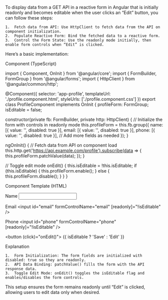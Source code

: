 To display data from a GET API in a reactive form in Angular that is initially readonly and becomes editable when the user clicks an “Edit” button, you can follow these steps:

	1.	Fetch data from API: Use HttpClient to fetch data from the API on component initialization.
	2.	Populate Reactive Form: Bind the fetched data to a reactive form.
	3.	Control the Form State: Use the readonly mode initially, then enable form controls when “Edit” is clicked.

Here’s a basic implementation:

Component (TypeScript)

import { Component, OnInit } from '@angular/core';
import { FormBuilder, FormGroup } from '@angular/forms';
import { HttpClient } from '@angular/common/http';

@Component({
  selector: 'app-profile',
  templateUrl: './profile.component.html',
  styleUrls: ['./profile.component.css']
})
export class ProfileComponent implements OnInit {
  profileForm: FormGroup;
  isEditable = false;

  constructor(private fb: FormBuilder, private http: HttpClient) {
    // Initialize the form with controls in readonly mode
    this.profileForm = this.fb.group({
      name: [{ value: '', disabled: true }],
      email: [{ value: '', disabled: true }],
      phone: [{ value: '', disabled: true }],
      // Add more fields as needed
    });
  }

  ngOnInit() {
    // Fetch data from API on component load
    this.http.get<any>('https://api.example.com/profile').subscribe(data => {
      this.profileForm.patchValue(data);
    });
  }

  // Toggle edit mode
  onEdit() {
    this.isEditable = !this.isEditable;
    if (this.isEditable) {
      this.profileForm.enable();
    } else {
      this.profileForm.disable();
    }
  }
}

Component Template (HTML)

<div [formGroup]="profileForm">
  <label for="name">Name</label>
  <input id="name" formControlName="name" [readonly]="!isEditable" />

  <label for="email">Email</label>
  <input id="email" formControlName="email" [readonly]="!isEditable" />

  <label for="phone">Phone</label>
  <input id="phone" formControlName="phone" [readonly]="!isEditable" />

  <!-- Add more fields as needed -->

  <button (click)="onEdit()">
    {{ isEditable ? 'Save' : 'Edit' }}
  </button>
</div>

Explanation

	1.	Form Initialization: The form fields are initialized with disabled: true so they are readonly.
	2.	API Data Binding: patchValue() fills the form with the API response data.
	3.	Toggle Edit Mode: onEdit() toggles the isEditable flag and enables/disables the form controls.

This setup ensures the form remains readonly until “Edit” is clicked, allowing users to edit data only when desired.